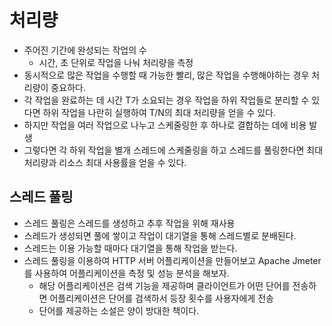 # 처리량
- 주어진 기간에 완성되는 작업의 수
  - 시간, 초 단위로 작업을 나눠 처리량을 측정
- 동시적으로 많은 작업을 수행할 때 가능한 빨리, 많은 작업을 수행해야하는 경우 처리량이 중요하다.
- 각 작업을 완료하는 데 시간 T가 소요되는 경우 작업을 하위 작업들로 분리할 수 있다면 하위 작업을 나란히 실행하여 T/N의 최대 처리량을 얻을 수 있다.
- 하지만 작업을 여러 작업으로 나누고 스케줄링한 후 하나로 결합하는 데에 비용 발생
- 그렇다면 각 하위 작업을 별개 스레드에 스케줄링을 하고 스레드를 풀링한다면 최대 처리량과 리소스 최대 사용률을 얻을 수 있다.

## 스레드 풀링
- 스레드 풀링은 스레드를 생성하고 추후 작업을 위해 재사용
- 스레드가 생성되면 풀에 쌓이고 작업이 대기열을 통해 스레드별로 분배된다.
- 스레드는 이용 가능할 때마다 대기열을 통해 작업을 받는다.
- 스레드 풀링을 이용하여 HTTP 서버 어플리케이션을 만들어보고 Apache Jmeter를 사용하여 어플리케이션을 측정 및 성능 분석을 해보자.
  - 해당 어플리케이션은 검색 기능을 제공하며 클라이언트가 어떤 단어를 전송하면 어플리케이션은 단어를 검색하서 등장 횟수를 사용자에게 전송
  - 단어를 제공하는 소설은 양이 방대한 책이다.




